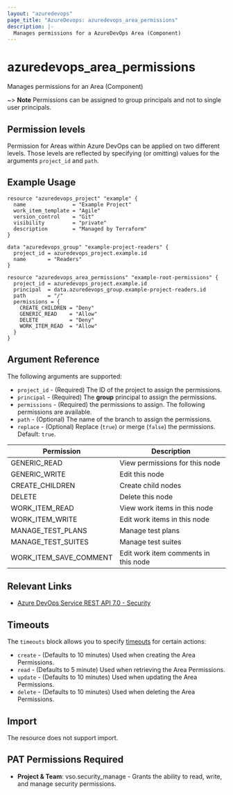 ```yaml
---
layout: "azuredevops"
page_title: "AzureDevops: azuredevops_area_permissions"
description: |-
  Manages permissions for a AzureDevOps Area (Component)
---
```


# azuredevops_area_permissions

Manages permissions for an Area (Component)

~> **Note** Permissions can be assigned to group principals and not to single user principals.

## Permission levels

Permission for Areas within Azure DevOps can be applied on two different levels.
Those levels are reflected by specifying (or omitting) values for the arguments `project_id` and `path`.

## Example Usage

```hcl
resource "azuredevops_project" "example" {
  name               = "Example Project"
  work_item_template = "Agile"
  version_control    = "Git"
  visibility         = "private"
  description        = "Managed by Terraform"
}

data "azuredevops_group" "example-project-readers" {
  project_id = azuredevops_project.example.id
  name       = "Readers"
}

resource "azuredevops_area_permissions" "example-root-permissions" {
  project_id = azuredevops_project.example.id
  principal  = data.azuredevops_group.example-project-readers.id
  path       = "/"
  permissions = {
    CREATE_CHILDREN = "Deny"
    GENERIC_READ    = "Allow"
    DELETE          = "Deny"
    WORK_ITEM_READ  = "Allow"
  }
}
```

## Argument Reference

The following arguments are supported:

* `project_id` - (Required) The ID of the project to assign the permissions.
* `principal` - (Required) The **group** principal to assign the permissions.
* `permissions` - (Required) the permissions to assign. The following permissions are available.
* `path` - (Optional) The name of the branch to assign the permissions. 
* `replace` - (Optional) Replace (`true`) or merge (`false`) the permissions. Default: `true`.

| Permission             | Description                          |
|------------------------|--------------------------------------|
| GENERIC_READ           | View permissions for this node       |
| GENERIC_WRITE          | Edit this node                       |
| CREATE_CHILDREN        | Create child nodes                   |
| DELETE                 | Delete this node                     |
| WORK_ITEM_READ         | View work items in this node         |
| WORK_ITEM_WRITE        | Edit work items in this node         |
| MANAGE_TEST_PLANS      | Manage test plans                    |
| MANAGE_TEST_SUITES     | Manage test suites                   |
| WORK_ITEM_SAVE_COMMENT | Edit work item comments in this node |

## Relevant Links

* [Azure DevOps Service REST API 7.0 - Security](https://docs.microsoft.com/en-us/rest/api/azure/devops/security/?view=azure-devops-rest-7.0)

## Timeouts

The `timeouts` block allows you to specify [timeouts](https://developer.hashicorp.com/terraform/language/resources/syntax#operation-timeouts) for certain actions:

* `create` - (Defaults to 10 minutes) Used when creating the Area Permissions.
* `read` - (Defaults to 5 minute) Used when retrieving the Area Permissions.
* `update` - (Defaults to 10 minutes) Used when updating the Area Permissions.
* `delete` - (Defaults to 10 minutes) Used when deleting the Area Permissions.

## Import

The resource does not support import.

## PAT Permissions Required

- **Project & Team**: vso.security_manage - Grants the ability to read, write, and manage security permissions.
